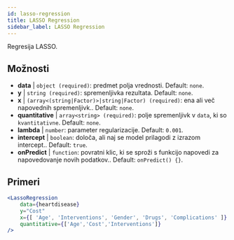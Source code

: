 ```yaml
---
id: lasso-regression
title: LASSO Regression
sidebar_label: LASSO Regression
---
```


Regresija LASSO.

## Možnosti

* __data__ | `object (required)`: predmet polja vrednosti. Default: `none`.
* __y__ | `string (required)`: spremenljivka rezultata. Default: `none`.
* __x__ | `(array<(string|Factor)>|string|Factor) (required)`: ena ali več napovednih spremenljivk.. Default: `none`.
* __quantitative__ | `array<string> (required)`: polje spremenljivk v `data`, ki so `kvantitativne`. Default: `none`.
* __lambda__ | `number`: parameter regularizacije. Default: `0.001`.
* __intercept__ | `boolean`: določa, ali naj se model prilagodi z izrazom intercept.. Default: `true`.
* __onPredict__ | `function`: povratni klic, ki se sproži s funkcijo napovedi za napovedovanje novih podatkov.. Default: `onPredict() {}`.


## Primeri

```jsx live
<LassoRegression
    data={heartdisease} 
    y="Cost"
    x={[ 'Age', 'Interventions', 'Gender', 'Drugs', 'Complications' ]}
    quantitative={['Age','Cost','Interventions']}
/>
```


